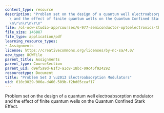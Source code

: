 ```yaml
---
content_type: resource
description: "Problem set on the design of a quantum well electroabsorption modulator\
  \ and the effect of finite quantum wells on the Quantum Confined Stark Effect. \r\
  \n\r\n\r\n\r\n"
file: /ol-ocw-studio-app/courses/6-977-semiconductor-optoelectronics-theory-and-design-fall-2002/010c9029906ad460509bf2bd05ceaf17_ps3b.pdf
file_size: 146887
file_type: application/pdf
learning_resource_types:
- Assignments
license: https://creativecommons.org/licenses/by-nc-sa/4.0/
ocw_type: OCWFile
parent_title: Assignments
parent_type: CourseSection
parent_uid: d9ef5a9d-61f3-a1c8-18bc-09c45f924292
resourcetype: Document
title: "Problem Set 3 \u2013 Electroabsorption Modulators"
uid: 010c9029-906a-d460-509b-f2bd05ceaf17
---
```

Problem set on the design of a quantum well electroabsorption modulator and the effect of finite quantum wells on the Quantum Confined Stark Effect. 



